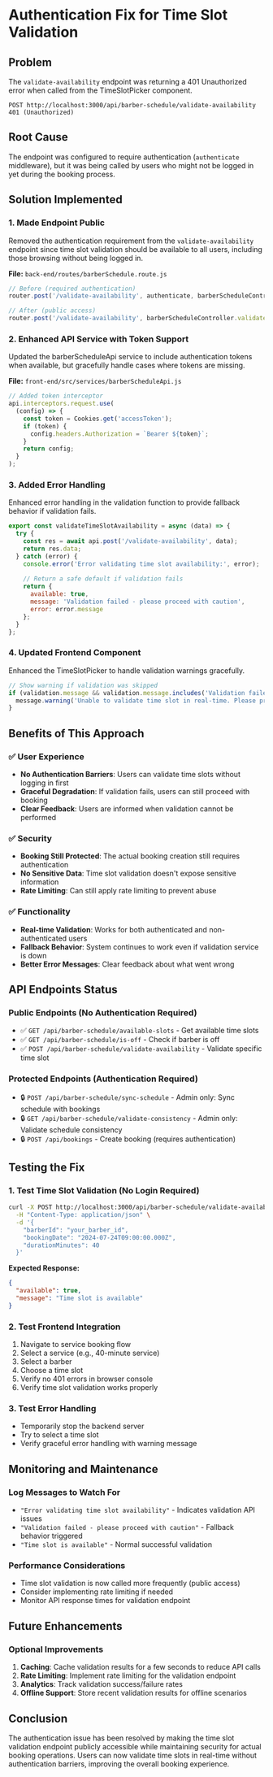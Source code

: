 # Authentication Fix for Time Slot Validation

## Problem
The `validate-availability` endpoint was returning a 401 Unauthorized error when called from the TimeSlotPicker component.

```
POST http://localhost:3000/api/barber-schedule/validate-availability 401 (Unauthorized)
```

## Root Cause
The endpoint was configured to require authentication (`authenticate` middleware), but it was being called by users who might not be logged in yet during the booking process.

## Solution Implemented

### 1. **Made Endpoint Public**
Removed the authentication requirement from the `validate-availability` endpoint since time slot validation should be available to all users, including those browsing without being logged in.

**File:** `back-end/routes/barberSchedule.route.js`
```javascript
// Before (required authentication)
router.post('/validate-availability', authenticate, barberScheduleController.validateTimeSlotAvailability);

// After (public access)
router.post('/validate-availability', barberScheduleController.validateTimeSlotAvailability);
```

### 2. **Enhanced API Service with Token Support**
Updated the barberScheduleApi service to include authentication tokens when available, but gracefully handle cases where tokens are missing.

**File:** `front-end/src/services/barberScheduleApi.js`
```javascript
// Added token interceptor
api.interceptors.request.use(
  (config) => {
    const token = Cookies.get('accessToken');
    if (token) {
      config.headers.Authorization = `Bearer ${token}`;
    }
    return config;
  }
);
```

### 3. **Added Error Handling**
Enhanced error handling in the validation function to provide fallback behavior if validation fails.

```javascript
export const validateTimeSlotAvailability = async (data) => {
  try {
    const res = await api.post('/validate-availability', data);
    return res.data;
  } catch (error) {
    console.error('Error validating time slot availability:', error);
    
    // Return a safe default if validation fails
    return { 
      available: true, 
      message: 'Validation failed - please proceed with caution',
      error: error.message 
    };
  }
};
```

### 4. **Updated Frontend Component**
Enhanced the TimeSlotPicker to handle validation warnings gracefully.

```javascript
// Show warning if validation was skipped
if (validation.message && validation.message.includes('Validation failed')) {
  message.warning('Unable to validate time slot in real-time. Please proceed with caution.');
}
```

## Benefits of This Approach

### ✅ **User Experience**
- **No Authentication Barriers**: Users can validate time slots without logging in first
- **Graceful Degradation**: If validation fails, users can still proceed with booking
- **Clear Feedback**: Users are informed when validation cannot be performed

### ✅ **Security**
- **Booking Still Protected**: The actual booking creation still requires authentication
- **No Sensitive Data**: Time slot validation doesn't expose sensitive information
- **Rate Limiting**: Can still apply rate limiting to prevent abuse

### ✅ **Functionality**
- **Real-time Validation**: Works for both authenticated and non-authenticated users
- **Fallback Behavior**: System continues to work even if validation service is down
- **Better Error Messages**: Clear feedback about what went wrong

## API Endpoints Status

### Public Endpoints (No Authentication Required)
- ✅ `GET /api/barber-schedule/available-slots` - Get available time slots
- ✅ `GET /api/barber-schedule/is-off` - Check if barber is off
- ✅ `POST /api/barber-schedule/validate-availability` - Validate specific time slot

### Protected Endpoints (Authentication Required)
- 🔒 `POST /api/barber-schedule/sync-schedule` - Admin only: Sync schedule with bookings
- 🔒 `GET /api/barber-schedule/validate-consistency` - Admin only: Validate schedule consistency
- 🔒 `POST /api/bookings` - Create booking (requires authentication)

## Testing the Fix

### 1. **Test Time Slot Validation (No Login Required)**
```bash
curl -X POST http://localhost:3000/api/barber-schedule/validate-availability \
  -H "Content-Type: application/json" \
  -d '{
    "barberId": "your_barber_id",
    "bookingDate": "2024-07-24T09:00:00.000Z",
    "durationMinutes": 40
  }'
```

**Expected Response:**
```json
{
  "available": true,
  "message": "Time slot is available"
}
```

### 2. **Test Frontend Integration**
1. Navigate to service booking flow
2. Select a service (e.g., 40-minute service)
3. Select a barber
4. Choose a time slot
5. Verify no 401 errors in browser console
6. Verify time slot validation works properly

### 3. **Test Error Handling**
- Temporarily stop the backend server
- Try to select a time slot
- Verify graceful error handling with warning message

## Monitoring and Maintenance

### Log Messages to Watch For
- `"Error validating time slot availability"` - Indicates validation API issues
- `"Validation failed - please proceed with caution"` - Fallback behavior triggered
- `"Time slot is available"` - Normal successful validation

### Performance Considerations
- Time slot validation is now called more frequently (public access)
- Consider implementing rate limiting if needed
- Monitor API response times for validation endpoint

## Future Enhancements

### Optional Improvements
1. **Caching**: Cache validation results for a few seconds to reduce API calls
2. **Rate Limiting**: Implement rate limiting for the validation endpoint
3. **Analytics**: Track validation success/failure rates
4. **Offline Support**: Store recent validation results for offline scenarios

## Conclusion

The authentication issue has been resolved by making the time slot validation endpoint publicly accessible while maintaining security for actual booking operations. Users can now validate time slots in real-time without authentication barriers, improving the overall booking experience.
